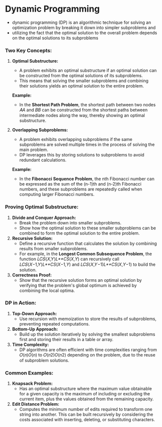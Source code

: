 # Dynamic Programming

- dynamic programming (DP) is an algorithmic technique for solving an optimization problem by breaking it down into simpler subproblems and 
- utilizing the fact that the optimal solution to the overall problem depends on the optimal solutions to its subproblems 

### Two Key Concepts:

1. **Optimal Substructure:**

   - A problem exhibits an optimal substructure if an optimal solution can be constructed from the optimal solutions of its subproblems.
   - This means that solving the smaller subproblems and combining their solutions yields an optimal solution to the entire problem.

   **Example:**

   - In the **Shortest Path Problem**, the shortest path between two nodes 𝐴*A* and 𝐵*B* can be constructed from the shortest paths between intermediate nodes along the way, thereby showing an optimal substructure.

2. **Overlapping Subproblems:**

   - A problem exhibits overlapping subproblems if the same subproblems are solved multiple times in the process of solving the main problem.
   - DP leverages this by storing solutions to subproblems to avoid redundant calculations.

   **Example:**

   - In the **Fibonacci Sequence Problem**, the nth Fibonacci number can be expressed as the sum of the (n-1)th and (n-2)th Fibonacci numbers, and these subproblems are repeatedly called when computing larger Fibonacci numbers.

### Proving Optimal Substructure:

1. **Divide and Conquer Approach:**
   - Break the problem down into smaller subproblems.
   - Show how the optimal solution to these smaller subproblems can be combined to form the optimal solution to the entire problem.
2. **Recursive Solution:**
   - Define a recursive function that calculates the solution by combining results from smaller subproblems.
   - For example, in the **Longest Common Subsequence Problem**, the function 𝐿𝐶𝑆(𝑋,𝑌)*L**CS*(*X*,*Y*) can recursively call 𝐿𝐶𝑆(𝑋−1,𝑌)*L**CS*(*X*−1,*Y*) and 𝐿𝐶𝑆(𝑋,𝑌−1)*L**CS*(*X*,*Y*−1) to build the solution.
3. **Correctness Proof:**
   - Show that the recursive solution forms an optimal solution by verifying that the problem's global optimum is achieved by combining the local optima.

### DP in Action:

1. **Top-Down Approach:**
   - Use recursion with memoization to store the results of subproblems, preventing repeated computations.
2. **Bottom-Up Approach:**
   - Build up the solution iteratively by solving the smallest subproblems first and storing their results in a table or array.
3. **Time Complexity:**
   - DP algorithms are often efficient with time complexities ranging from 𝑂(𝑛)*O*(*n*) to 𝑂(𝑛2)*O*(*n*2) depending on the problem, due to the reuse of subproblem solutions.

### Common Examples:

1. **Knapsack Problem:**
   - Has an optimal substructure where the maximum value obtainable for a given capacity is the maximum of including or excluding the current item, plus the values obtained from the remaining capacity.
2. **Edit Distance Problem:**
   - Computes the minimum number of edits required to transform one string into another. This can be built recursively by considering the costs associated with inserting, deleting, or substituting characters.
